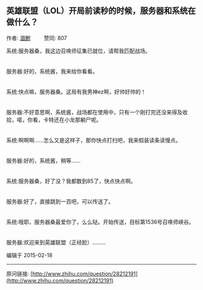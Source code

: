 ## 英雄联盟（LOL）开局前读秒的时候，服务器和系统在做什么？

作者: [涸鲋](http://www.zhihu.com/people/wu-wen-ju)&nbsp;&nbsp;&nbsp;&nbsp;&nbsp;&nbsp;&nbsp;&nbsp; 赞同: 807


系统:服务器桑，我这边召唤师征集已就位，请帮我匹配战场。<br><br><br>服务器:好的，系统酱，我来给你看看。<br><br><br>系统:快点嘛，服务器桑。这局有我男神ez啊，好帅好帅的！<br><br><br>服务器:不好意思啊，系统酱，战场都在使用中，只有一个刚打完还没来得及收拾，喏，你看，卡特还在小龙那躺尸呢。<br><br><br>系统:啊啊啊……怎么又是这样子，那你快点打扫吧，我来假装读条读慢点。<br><br><br>服务器:好的，系统酱，稍等……<br><br><br>系统:服务器桑，好了没？我都数到85了，快点快点啊。<br><br><br>服务器:好了，直接跳到一百吧，可以传送了。<br><br><br>系统:哦耶，服务器桑最爱你了，么么哒。开始传送，目标第1536号召唤师峡谷。<br><br><br>服务器:欢迎来到英雄联盟（正经脸）………



编辑于 2015-02-18



---
原问链接: [http://www.zhihu.com/question/28212191](http://www.zhihu.com/question/28212191)